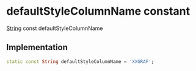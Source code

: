 


# defaultStyleColumnName constant






[String](https://api.flutter.dev/flutter/dart-core/String-class.html) const defaultStyleColumnName
  







## Implementation

```dart
static const String defaultStyleColumnName = 'XXGRAF';


```








